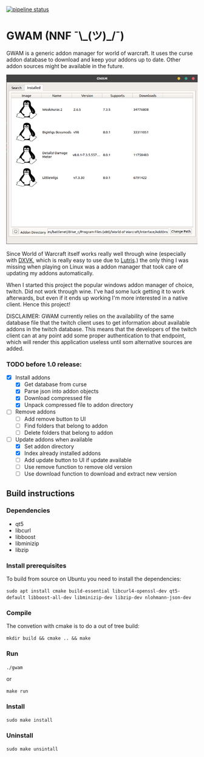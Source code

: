 [![pipeline status](https://gitlab.com/jonasknarbakk/WoW-AddonManager/badges/qt5/pipeline.svg)](https://gitlab.com/jonasknarbakk/WoW-AddonManager/commits/qt5)

# GWAM (NNF ¯\\\_(ツ)\_/¯)

GWAM is a generic addon manager for world of warcraft. It uses the curse addon
database to download and keep your addons up to date. Other addon sources might
be available in the future.

![GWAM Preview](resources/images/gwam-preview.png)

Since World of Warcraft itself works really well through wine (especially with
[DXVK](https://github.com/doitsujin/dxvk), which is really easy to use due to
[Lutris](https://github.com/lutris/lutris).) the only thing I was missing when
playing on Linux was a addon manager that took care of updating my addons
automatically.

When I started this project the popular windows addon manager of choice, twitch.
Did not work through wine. I've had some luck getting it to work afterwards, but
even if it ends up working I'm more interested in a native client.
Hence this project!

DISCLAIMER: GWAM currently relies on the availability of the same database file
that the twitch client uses to get information about available addons in the
twitch database. This means that the developers of the twitch client can at any
point add some proper authentication to that endpoint, which will render this
application useless until som alternative sources are added.

### TODO before 1.0 release:

- [x] Install addons
	- [x] Get database from curse
	- [x] Parse json into addon objects
	- [x] Download compressed file
	- [x] Unpack compressed file to addon directory
- [ ] Remove addons
	- [ ] Add remove button to UI
	- [ ] Find folders that belong to addon
	- [ ] Delete folders that belong to addon
- [ ] Update addons when available
	- [x] Set addon directory
	- [x] Index already installed addons
	- [ ] Add update button to UI if update available
	- [ ] Use remove function to remove old version
	- [ ] Use download function to download and extract new version

## Build instructions

### Dependencies

- qt5
- libcurl
- libboost
- libminizip
- libzip

### Install prerequisites
To build from source on Ubuntu you need to install the dependencies:

`sudo apt install cmake build-essential libcurl4-openssl-dev qt5-default
libboost-all-dev libminizip-dev libzip-dev nlohmann-json-dev`

### Compile
The convetion with cmake is to do a out of tree build:

`mkdir build && cmake .. && make`

### Run
`./gwam`

or

`make run`

### Install
`sudo make install`

### Uninstall
`sudo make unsintall`
